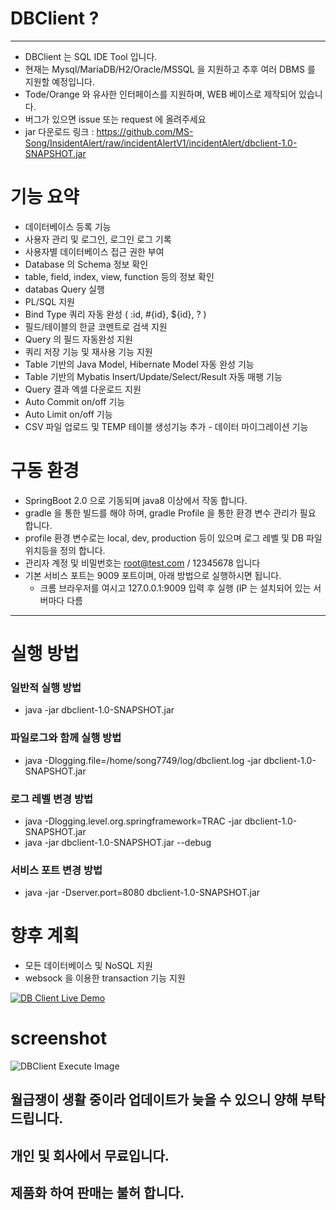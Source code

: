 # DBClient ? 
----
* DBClient 는 SQL IDE Tool 입니다.
* 현재는 Mysql/MariaDB/H2/Oracle/MSSQL 을 지원하고 추후 여러 DBMS 를 지원할 예정입니다. 
* Tode/Orange 와 유사한 인터페이스를 지원하며, WEB 베이스로 제작되어 있습니다.
* 버그가 있으면 issue 또는 request 에 올려주세요
* jar 다운로드 링크 :  https://github.com/MS-Song/InsidentAlert/raw/incidentAlertV1/incidentAlert/dbclient-1.0-SNAPSHOT.jar 
# 기능 요약
* 데이터베이스 등록 기능 
* 사용자 관리 및 로그인, 로그인 로그 기록
* 사용자별 데이터베이스 접근 권한 부여
* Database 의 Schema 정보 확인
* table, field, index, view, function 등의 정보 확인
* databas Query 실행
* PL/SQL 지원
* Bind Type 쿼리 자동 완성 ( :id, #{id}, ${id}, ? )
* 필드/테이블의 한글 코멘트로 검색 지원
* Query 의 필드 자동완성 지원
* 쿼리 저장 기능 및 재사용 기능 지원
* Table 기반의 Java Model, Hibernate Model 자동 완성 기능
* Table 기반의 Mybatis Insert/Update/Select/Result 자동 매팽 기능
* Query 결과 엑셀 다운로드 지원
* Auto Commit on/off 기능
* Auto Limit on/off 기능
* CSV 파일 업로드 및 TEMP 테이블 생성기능 추가 - 데이터 마이그레이션 기능

# 구동 환경 
* SpringBoot 2.0 으로 기동되며 java8 이상에서 작동 합니다.  
* gradle 을 통한 빌드를 해야 하며, gradle Profile 을 통한 환경 변수 관리가 필요 합니다.
* profile 환경 변수로는 local, dev, production 등이 있으며 로그 레벨 및 DB 파일 위치등을 정의 합니다. 
* 관리자 계정 및 비밀번호는 root@test.com / 12345678 입니다 
* 기본 서비스 포트는 9009 포트이며, 아래 방법으로 실행하시면 됩니다.
	* 크롬 브라우저를 여시고  127.0.0.1:9009 입력 후 실행 (IP 는 설치되어 있는 서버마다 다름
	
----

# 실행 방법
### 일반적 실행 방법
* java -jar dbclient-1.0-SNAPSHOT.jar

### 파일로그와 함께 실행 방법
* java -Dlogging.file=/home/song7749/log/dbclient.log -jar dbclient-1.0-SNAPSHOT.jar

### 로그 레벨 변경 방법
* java -Dlogging.level.org.springframework=TRAC -jar dbclient-1.0-SNAPSHOT.jar
* java -jar dbclient-1.0-SNAPSHOT.jar --debug

### 서비스 포트 변경 방법
* java -jar -Dserver.port=8080 dbclient-1.0-SNAPSHOT.jar


# 향후 계획
* 모든 데이터베이스 및 NoSQL 지원
* websock 을 이용한 transaction 기능 지원 

[![DB Client Live Demo](https://img.youtube.com/vi/2-QUOFtrfpA/0.jpg)](https://youtu.be/2-QUOFtrfpA)

# screenshot
![DBClient Execute Image](https://raw.githubusercontent.com/MS-Song/dbclient/master/dbclient_example_image.png "dbClient Screenshot")

## 월급쟁이 생활 중이라 업데이트가 늦을 수 있으니 양해 부탁 드립니다.
## 개인 및 회사에서 무료입니다.
## 제품화 하여 판매는 불허 합니다.

